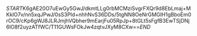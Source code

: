 $START$K6gAE20O7uEwGy5GwJ/dkmtLLg0rbMCMziSvgrFXQr9d8EbLmaj+MKklO7v/nn5xqJPwJ/0sS3PId+nhhNvS36DDs/5tgNN8OeNrGMGIH1gBboEm0rOC9/cKp6gWJ8JLRJmjhVQbher9mEarjFu05RpJp+8tGLt5sFgfB3EwTSjDNj6lO8f2uyzATfWC/T11GUWsFOkJw4zqtvJXyM8CXw==$END$